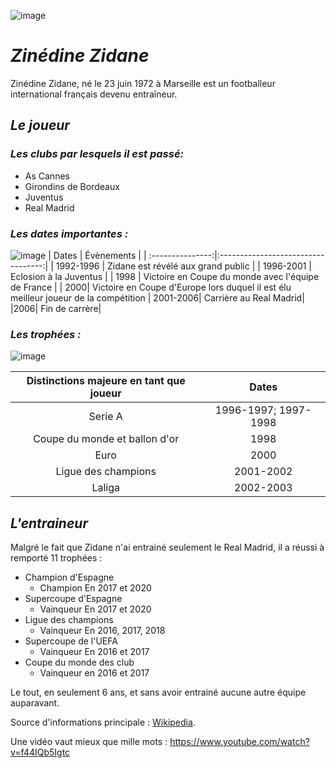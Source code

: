 ![image](https://github.com/TRAN-Kevin-2326106b/zz/assets/146094478/66392190-eae2-45c9-9903-7bcf56fd85d7)

# _Zinédine Zidane_
Zinédine Zidane, né le 23 juin 1972 à Marseille est un footballeur international français devenu entraîneur.

## _Le joueur_

### _Les clubs par lesquels il est passé:_ 
 * As Cannes
 * Girondins de Bordeaux
 * Juventus
 * Real Madrid

### _Les dates importantes :_
![image](https://github.com/TRAN-Kevin-2326106b/zz/assets/146094478/dd4d0757-9cb6-4acb-ae77-07060568277b "Zidane brandissant la coupe du monde")
| Dates            | Évènements                         |
| :---------------:|:----------------------------------:|
| 1992-1996        | Zidane est révélé aux grand public | 
| 1996-2001 | Eclosion à la Juventus                                |
| 1998  | Victoire en Coupe du monde avec l'équipe de France |
| 2000| Victoire en Coupe d'Europe lors duquel il est élu meilleur joueur de la compétition
| 2001-2006| Carrière au Real Madrid|
|2006| Fin de carrère|

### ***Les trophées :***
![image](https://github.com/TRAN-Kevin-2326106b/zz/assets/146094478/383bcacb-3d26-4d6d-a3e7-5eccfa7213d7 "Trophée de la ligue des Champions")

|Distinctions majeure en tant que joueur| Dates|
| :---------------:|:----------------------------------:|
|Serie A| 1996-1997; 1997-1998|
|Coupe du monde et ballon d'or| 1998|
|Euro |2000|
|Ligue des champions |2001-2002| 
|Laliga|2002-2003|

## ***L'entraineur***
Malgré le fait que Zidane n'ai entrainé seulement le Real Madrid, il a réussi à remporté 11 trophées :
* Champion d'Espagne 
  * Champion En 2017 et 2020
* Supercoupe d'Espagne 
  * Vainqueur En 2017 et 2020
* Ligue des champions
  * Vainqueur En 2016, 2017, 2018
* Supercoupe de l'UEFA
  * Vainqueur En 2016 et 2017
* Coupe du monde des club
  * Vainqueur en 2016 et 2017

Le tout, en seulement 6 ans, et sans avoir entrainé aucune autre équipe auparavant.

Source d'informations principale : [Wikipedia](https://fr.wikipedia.org/wiki/Zin%C3%A9dine_Zidane).

Une vidéo vaut mieux que mille mots : https://www.youtube.com/watch?v=f44IQb5Igtc  
